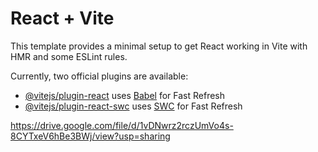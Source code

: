 # React + Vite

This template provides a minimal setup to get React working in Vite with HMR and some ESLint rules.

Currently, two official plugins are available:

- [@vitejs/plugin-react](https://github.com/vitejs/vite-plugin-react/blob/main/packages/plugin-react/README.md) uses [Babel](https://babeljs.io/) for Fast Refresh
- [@vitejs/plugin-react-swc](https://github.com/vitejs/vite-plugin-react-swc) uses [SWC](https://swc.rs/) for Fast Refresh


<!-- VIDEO LINK -->
<!-- you should download the video via given below Link, otherwise can't able to see this video -->
https://drive.google.com/file/d/1vDNwrz2rczUmVo4s-8CYTxeV6hBe3BWj/view?usp=sharing



